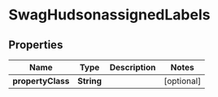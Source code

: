 
# SwagHudsonassignedLabels

## Properties
Name | Type | Description | Notes
------------ | ------------- | ------------- | -------------
**propertyClass** | **String** |  |  [optional]



